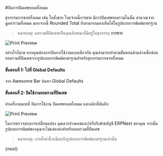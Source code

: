 <!-- add-breadcrumbs -->
#ปิดการปัดเศษยอดทั้งหมด

ธุรกรรมการขายทั้งหมด เช่น ใบสั่งขาย ใบแจ้งหนี้การขาย มีการปัดเศษยอดรวมในนั้น คำนวณจากมูลค่ารวมทั้งหมด นอกจากนี้ Rounded Total ยังสามารถมองเห็นได้ในรูปแบบการพิมพ์มาตรฐาน

> หมายเหตุ: ผลรวมที่ปัดเศษเป็นคุณลักษณะที่มีอยู่ในธุรกรรม **การขาย**

<img alt="Print Preview" class="screenshot" src="{{docs_base_url}}/assets/img/customize/customize-disable-rounded-total-2.png">

อย่างไรก็ตาม หากคุณต้องการปิดการใช้งานแบบเดียวกัน คุณสามารถทำตามขั้นตอนด้านล่างเพื่อซ่อนยอดรวมที่ปัดเศษจากรูปแบบการพิมพ์มาตรฐานสำหรับธุรกรรมการขายทั้งหมด

#### ขั้นตอนที่ 1: ไปที่ Global Defaults

จาก Awesome Bar ค้นหา Global Defaults

#### ขั้นตอนที่ 2: ปิดใช้งานยอดรวมที่ปัดเศษ

ทำเครื่องหมายที่ ปิดการใช้งาน ปัดเศษยอดทั้งหมด และคลิกที่บันทึก

<img alt="Print Preview" class="screenshot" src="{{docs_base_url}}/assets/img/customize/customize-disable-rounded-total.png">

ในการตรวจสอบการเปลี่ยนแปลง คุณควรล้างแคชและ/หรือรีเฟรชบัญชี ERPNext ของคุณ จากนั้นรูปแบบการพิมพ์ของคุณจะไม่แสดงค่าสำหรับยอดรวมที่ปัดเศษ

> หมายเหตุ: การตั้งค่านี้จะมีผลกับรูปแบบการพิมพ์มาตรฐานเท่านั้น

{next}

<!-- markdown -->
